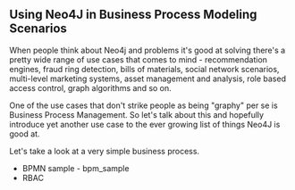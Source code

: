 ## Using Neo4J in Business Process Modeling Scenarios

When people think about Neo4j and problems it's good at solving there's a pretty wide range of use cases that comes to mind - recommendation engines, fraud ring detection, bills of materials, social network scenarios, multi-level marketing systems, asset management and analysis, role based access control, graph algorithms and so on.

One of the use cases that don't strike people as being "graphy" per se is Business Process Management. So let's talk about this and hopefully introduce yet another use case to the ever growing list of things Neo4J is good at.

Let's take a look at a very simple business process.

+ BPMN sample - bpm_sample
+ RBAC
